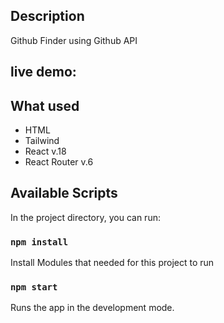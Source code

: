 ## Description

Github Finder using Github API

## live demo:

## What used

- HTML
- Tailwind
- React v.18
- React Router v.6

## Available Scripts

In the project directory, you can run:

### `npm install`

Install Modules that needed for this project to run

### `npm start`

Runs the app in the development mode.
